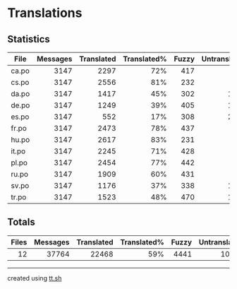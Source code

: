 # Translations

## Statistics

File | Messages | Translated | Translated% | Fuzzy | Untranslated
--- | --: | --: | --: | --: | --:
ca.po | 3147 | 2297| 72% | 417 | 433
cs.po | 3147 | 2556| 81% | 232 | 359
da.po | 3147 | 1417| 45% | 302 | 1428
de.po | 3147 | 1249| 39% | 405 | 1493
es.po | 3147 | 552| 17% | 308 | 2287
fr.po | 3147 | 2473| 78% | 437 | 237
hu.po | 3147 | 2617| 83% | 231 | 299
it.po | 3147 | 2245| 71% | 428 | 474
pl.po | 3147 | 2454| 77% | 442 | 251
ru.po | 3147 | 1909| 60% | 431 | 807
sv.po | 3147 | 1176| 37% | 338 | 1633
tr.po | 3147 | 1523| 48% | 470 | 1154

## Totals

Files | Messages | Translated | Translated% | Fuzzy | Untranslated
--: | --: | --: | --: | --: | --:
12 | 37764 | 22468 | 59% | 4441 | 10855

---

created using [tt.sh](https://github.com/celerini/scripts/blob/master/tt.sh)
